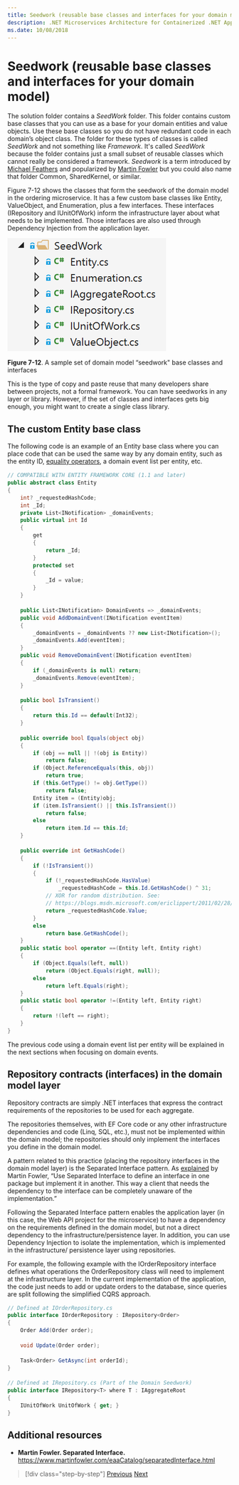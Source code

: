 ```yaml
---
title: Seedwork (reusable base classes and interfaces for your domain model)
description: .NET Microservices Architecture for Containerized .NET Applications | Use the seedwork concept as a starting point to start implementation for a DDD-oriented domain model.
ms.date: 10/08/2018
---
```

# Seedwork (reusable base classes and interfaces for your domain model)

The solution folder contains a *SeedWork* folder. This folder contains custom base classes that you can use as a base for your domain entities and value objects. Use these base classes so you do not have redundant code in each domain’s object class. The folder for these types of classes is called *SeedWork* and not something like *Framework*. It's called *SeedWork* because the folder contains just a small subset of reusable classes which cannot really be considered a framework. *Seedwork* is a term introduced by [Michael Feathers](https://www.artima.com/forums/flat.jsp?forum=106&thread=8826) and popularized by [Martin Fowler](https://martinfowler.com/bliki/Seedwork.html) but you could also name that folder Common, SharedKernel, or similar.

Figure 7-12 shows the classes that form the seedwork of the domain model in the ordering microservice. It has a few custom base classes like Entity, ValueObject, and Enumeration, plus a few interfaces. These interfaces (IRepository and IUnitOfWork) inform the infrastructure layer about what needs to be implemented. Those interfaces are also used through Dependency Injection from the application layer.

![The detailed contents of the SeedWork folder, containing base classes and interfaces: Entity.cs, Enumeration.cs, IAggregateRoot.cs, IRepository.cs, IUnitOfWork.cs, and ValueObject.cs](./media/image13.PNG)

**Figure 7-12**. A sample set of domain model “seedwork" base classes and interfaces

This is the type of copy and paste reuse that many developers share between projects, not a formal framework. You can have seedworks in any layer or library. However, if the set of classes and interfaces gets big enough, you might want to create a single class library.

## The custom Entity base class

The following code is an example of an Entity base class where you can place code that can be used the same way by any domain entity, such as the entity ID, [equality operators](~/docs/csharp/language-reference/operators/equality-operators.md), a domain event list per entity, etc.

```csharp
// COMPATIBLE WITH ENTITY FRAMEWORK CORE (1.1 and later)
public abstract class Entity
{
    int? _requestedHashCode;
    int _Id;    
    private List<INotification> _domainEvents;
    public virtual int Id 
    {
        get
        {
            return _Id;
        }
        protected set
        {
            _Id = value;
        }
    }

    public List<INotification> DomainEvents => _domainEvents;        
    public void AddDomainEvent(INotification eventItem)
    {
        _domainEvents = _domainEvents ?? new List<INotification>();
        _domainEvents.Add(eventItem);
    }
    public void RemoveDomainEvent(INotification eventItem)
    {
        if (_domainEvents is null) return;
        _domainEvents.Remove(eventItem);
    }

    public bool IsTransient()
    {
        return this.Id == default(Int32);
    }

    public override bool Equals(object obj)
    {
        if (obj == null || !(obj is Entity))
            return false;
        if (Object.ReferenceEquals(this, obj))
            return true;
        if (this.GetType() != obj.GetType())
            return false;
        Entity item = (Entity)obj;
        if (item.IsTransient() || this.IsTransient())
            return false;
        else
            return item.Id == this.Id;
    }

    public override int GetHashCode()
    {
        if (!IsTransient())
        {
            if (!_requestedHashCode.HasValue)
                _requestedHashCode = this.Id.GetHashCode() ^ 31;
            // XOR for random distribution. See:
            // https://blogs.msdn.microsoft.com/ericlippert/2011/02/28/guidelines-and-rules-for-gethashcode/
            return _requestedHashCode.Value;
        }
        else
            return base.GetHashCode();
    }
    public static bool operator ==(Entity left, Entity right)
    {
        if (Object.Equals(left, null))
            return (Object.Equals(right, null));
        else
            return left.Equals(right);
    }
    public static bool operator !=(Entity left, Entity right)
    {
        return !(left == right);
    }
}
```

The previous code using a domain event list per entity will be explained in the next sections when focusing on domain events.

## Repository contracts (interfaces) in the domain model layer

Repository contracts are simply .NET interfaces that express the contract requirements of the repositories to be used for each aggregate.

The repositories themselves, with EF Core code or any other infrastructure dependencies and code (Linq, SQL, etc.), must not be implemented within the domain model; the repositories should only implement the interfaces you define in the domain model.

A pattern related to this practice (placing the repository interfaces in the domain model layer) is the Separated Interface pattern. As [explained](https://www.martinfowler.com/eaaCatalog/separatedInterface.html) by Martin Fowler, “Use Separated Interface to define an interface in one package but implement it in another. This way a client that needs the dependency to the interface can be completely unaware of the implementation.”

Following the Separated Interface pattern enables the application layer (in this case, the Web API project for the microservice) to have a dependency on the requirements defined in the domain model, but not a direct dependency to the infrastructure/persistence layer. In addition, you can use Dependency Injection to isolate the implementation, which is implemented in the infrastructure/ persistence layer using repositories.

For example, the following example with the IOrderRepository interface defines what operations the OrderRepository class will need to implement at the infrastructure layer. In the current implementation of the application, the code just needs to add or update orders to the database, since queries are split following the simplified CQRS approach.

```csharp
// Defined at IOrderRepository.cs
public interface IOrderRepository : IRepository<Order>
{
    Order Add(Order order);

    void Update(Order order);

    Task<Order> GetAsync(int orderId);
}

// Defined at IRepository.cs (Part of the Domain Seedwork)
public interface IRepository<T> where T : IAggregateRoot
{
    IUnitOfWork UnitOfWork { get; }
}
```

## Additional resources

- **Martin Fowler. Separated Interface.** \
  <https://www.martinfowler.com/eaaCatalog/separatedInterface.html>

>[!div class="step-by-step"]
>[Previous](net-core-microservice-domain-model.md)
>[Next](implement-value-objects.md)

